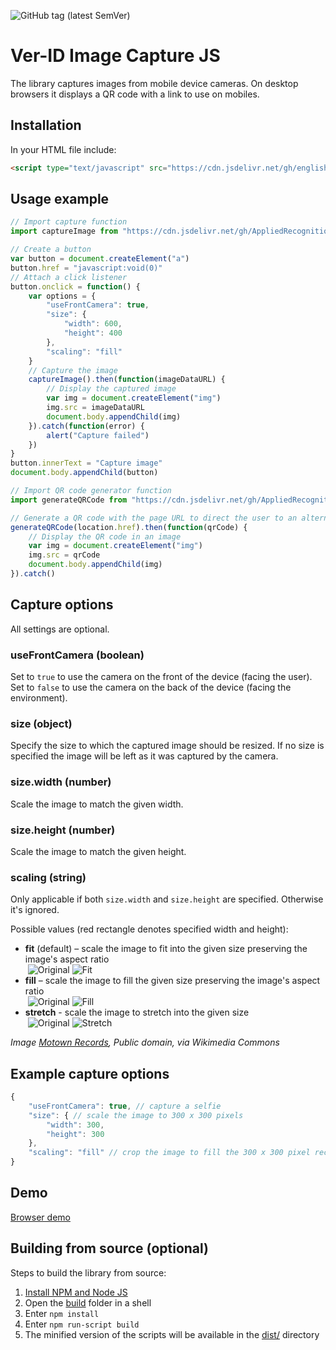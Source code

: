 ![GitHub tag (latest SemVer)](https://img.shields.io/github/v/tag/AppliedRecognition/Ver-ID-Image-Capture-JS?label=Latest%20release&sort=semver)

# Ver-ID Image Capture JS

The library captures images from mobile device cameras. On desktop browsers it displays a QR code with a link to use on mobiles.

## Installation

In your HTML file include:

```html
<script type="text/javascript" src="https://cdn.jsdelivr.net/gh/englishextra/qrjs2@0.1.7/js/qrjs2.min.js"></script>
```

## Usage example

```javascript
// Import capture function
import captureImage from "https://cdn.jsdelivr.net/gh/AppliedRecognition/Ver-ID-Image-Capture-JS@3.0.0/dist/imageCapture.min.js"

// Create a button
var button = document.createElement("a")
button.href = "javascript:void(0)"
// Attach a click listener
button.onclick = function() {
    var options = {
        "useFrontCamera": true,
        "size": {
            "width": 600,
            "height": 400
        },
        "scaling": "fill"
    }
    // Capture the image
    captureImage().then(function(imageDataURL) {
        // Display the captured image
        var img = document.createElement("img")
        img.src = imageDataURL
        document.body.appendChild(img)
    }).catch(function(error) {
        alert("Capture failed")
    })
}
button.innerText = "Capture image"
document.body.appendChild(button)

// Import QR code generator function
import generateQRCode from "https://cdn.jsdelivr.net/gh/AppliedRecognition/Ver-ID-Image-Capture-JS@3.0.0/dist/qrCodeGenerator.min.js"

// Generate a QR code with the page URL to direct the user to an alternative device
generateQRCode(location.href).then(function(qrCode) {
    // Display the QR code in an image
    var img = document.createElement("img")
    img.src = qrCode
    document.body.appendChild(img)
}).catch()
```

## Capture options
All settings are optional.

### useFrontCamera (boolean)
Set to `true` to use the camera on the front of the device (facing the user). Set to `false` to use the camera on the back of the device (facing the environment).

### size (object)
Specify the size to which the captured image should be resized. If no size is specified the image will be left as it was captured by the camera.

### size.width (number)
Scale the image to match the given width.

### size.height (number)
Scale the image to match the given height.

### scaling (string)
Only applicable if both `size.width` and `size.height` are specified. Otherwise it's ignored.

Possible values (red rectangle denotes specified width and height):

- **fit** (default) – scale the image to fit into the given size preserving the image's aspect ratio<br /> ![Original](./doc_images/Diana_Ross_1976.jpg) ![Fit](./doc_images/fit.jpg)
- **fill** – scale the image to fill the given size preserving the image's aspect ratio<br /> ![Original](./doc_images/Diana_Ross_1976.jpg) ![Fill](./doc_images/fill.jpg)
- **stretch** - scale the image to stretch into the given size<br /> ![Original](./doc_images/Diana_Ross_1976.jpg) ![Stretch](./doc_images/stretch.jpg)

*Image [Motown Records](https://commons.wikimedia.org/wiki/File:Diana_Ross_1976.jpg), Public domain, via Wikimedia Commons*

## Example capture options

```javascript
{
    "useFrontCamera": true, // capture a selfie
    "size": { // scale the image to 300 x 300 pixels
        "width": 300,
        "height": 300
    },
    "scaling": "fill" // crop the image to fill the 300 x 300 pixel rectangle
}
```

## Demo
[Browser demo](https://appliedrecognition.github.io/Ver-ID-Image-Capture-JS/sample.html)

## Building from source (optional)

Steps to build the library from source:

1. [Install NPM and Node JS](https://www.npmjs.com/get-npm)
2. Open the [build](./build) folder in a shell
3. Enter `npm install`
4. Enter `npm run-script build`
5. The minified version of the scripts will be available in the [dist/](./dist/) directory